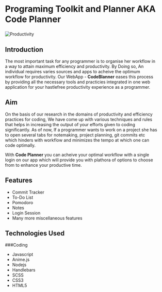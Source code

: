 # Programing Toolkit and Planner AKA Code Planner

### 



![Productivity](https://hbr.org/resources/images/article_assets/2017/09/oct17-04-623455200.png)

## Introduction

The most important task for any programmer is to organise her workflow in a way to attain maximum efficiency and productivity. By Doing so, An individual requires varies sources and apps to acheive the optimum workflow for productivity. Our WebApp - **CodeBlanner** eases this process by providing all the necessary tools and practicies integrated in one web application for your hastlefree productivity experience as a programmer. 

###

## Aim

On the basis of our research in the domains of productivity and efficiency practices for coding, We have come up with various techniques and rules that helps in increasing the output of your efforts given to coding significantly. As of now, If a programmer wants to work on a project she has to open several tabs for notemaking, project planning, git commits etc which hinders with workflow and minimizes the tempo at which one can code optimally. 

With **Code Planner** you can acheive your optimal workflow with a single login on our app which will provide you with plathora of options to choose from to enhance your productive time. 

###

## Features 

- Commit Tracker 
- To-Do List 
- Pomodoro
- Notes 
- Login Session 
- Many more miscellaneous features 

### 

## Technologies Used 

###Coding 

- Javascript
- Anime.js
- Nodejs
- Handlebars
- SCSS
- CSS3
- HTML5

